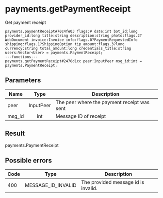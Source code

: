 # payments.getPaymentReceipt
Get payment receipt

```
payments.paymentReceipt#70c4fe03 flags:# date:int bot_id:long provider_id:long title:string description:string photo:flags.2?WebDocument invoice:Invoice info:flags.0?PaymentRequestedInfo shipping:flags.1?ShippingOption tip_amount:flags.3?long currency:string total_amount:long credentials_title:string users:Vector<User> = payments.PaymentReceipt;
---functions---
payments.getPaymentReceipt#2478d1cc peer:InputPeer msg_id:int = payments.PaymentReceipt;
```

## Parameters
| Name | Type | Description |
| ---- | :----: | ----------- |
| peer | InputPeer | The peer where the payment receipt was sent |
| msg_id | int | Message ID of receipt |


## Result
payments.PaymentReceipt

## Possible errors
| Code | Type | Description |
| ---- | :----: | ----------- |
| 400 | MESSAGE_ID_INVALID | The provided message id is invalid. |

